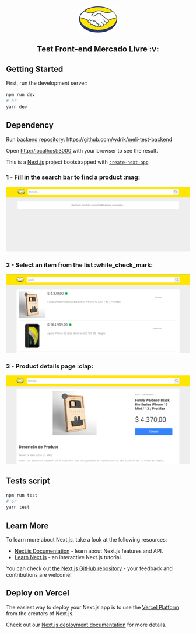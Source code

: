 <p align="center">
  <img src="https://github.com/wdrik/meli-test-frontend/blob/main/public/logo_ml.png" />

  <h2 align="center">Test Front-end Mercado Livre :v:</h2>
</p>

## Getting Started

First, run the development server:

```bash
npm run dev
# or
yarn dev
```

## Dependency

Run [backend repository:](https://github.com/wdrik/meli-test-backend) https://github.com/wdrik/meli-test-backend

Open [http://localhost:3000](http://localhost:3000) with your browser to see the result.

This is a [Next.js](https://nextjs.org/) project bootstrapped with [`create-next-app`](https://github.com/vercel/next.js/tree/canary/packages/create-next-app).

<p align="left">
  <h3>1 - Fill in the search bar to find a product :mag:</h3>
  <img src="https://github.com/wdrik/meli-test-frontend/blob/main/public/screenshot_1.png" />

  <h3>2 - Select an item from the list :white_check_mark:</h3>
  <img src="https://github.com/wdrik/meli-test-frontend/blob/main/public/screenshot_2.png" />

  <h3>3 - Product details page :clap:</h3>
  <img src="https://github.com/wdrik/meli-test-frontend/blob/main/public/screenshot_3.png" />
</p>

## Tests script

```bash
npm run test
# or
yarn test
```

## Learn More

To learn more about Next.js, take a look at the following resources:

- [Next.js Documentation](https://nextjs.org/docs) - learn about Next.js features and API.
- [Learn Next.js](https://nextjs.org/learn) - an interactive Next.js tutorial.

You can check out [the Next.js GitHub repository](https://github.com/vercel/next.js/) - your feedback and contributions are welcome!

## Deploy on Vercel

The easiest way to deploy your Next.js app is to use the [Vercel Platform](https://vercel.com/new?utm_medium=default-template&filter=next.js&utm_source=create-next-app&utm_campaign=create-next-app-readme) from the creators of Next.js.

Check out our [Next.js deployment documentation](https://nextjs.org/docs/deployment) for more details.
